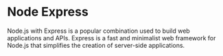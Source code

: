 <h1>Node Express</h1>

<p>Node.js with Express is a popular combination used to build web applications and APIs. Express is a fast and minimalist web framework for Node.js that simplifies the creation of server-side applications.</p>
